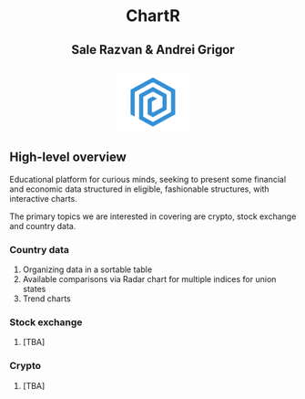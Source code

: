 <h1 align=center> ChartR </h1>
<h2 align=center> Sale Razvan & Andrei Grigor </h2>
<h2 align=center><img src="ChartR.png" height="100" width="125"></h2>


## High-level overview ##
Educational platform for curious minds, seeking to present some financial and economic data structured in eligible, fashionable structures, with interactive charts.

The primary topics we are interested in covering are crypto, stock exchange and country data. 

  ### Country data ###
  1) Organizing data in a sortable table
  2) Available comparisons via Radar chart for multiple indices for union states
  3) Trend charts
  
  ### Stock exchange ###
  1) [TBA]

  ### Crypto ###
  1) [TBA]
